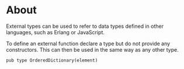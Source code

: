 # About

External types can be used to refer to data types defined in other languages, such as Erlang or JavaScript.

To define an external function declare a type but do not provide any constructors. This can then be used in the same way as any other type.

```gleam
pub type OrderedDictionary(element)
```
